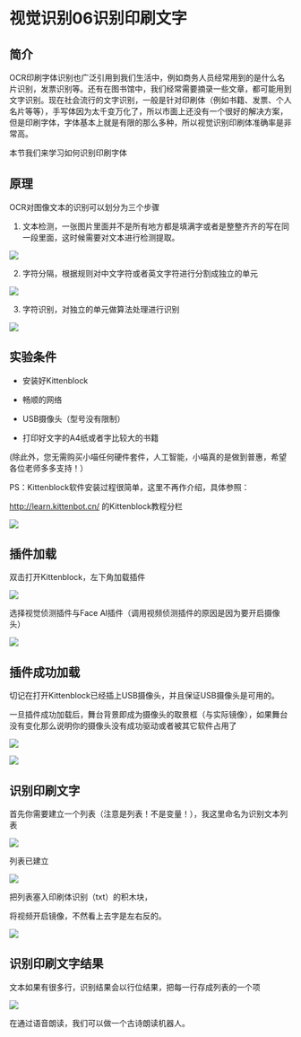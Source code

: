 # 视觉识别06识别印刷文字

## 简介

OCR印刷字体识别也广泛引用到我们生活中，例如商务人员经常用到的是什么名片识别，发票识别等。还有在图书馆中，我们经常需要摘录一些文章，都可能用到文字识别。现在社会流行的文字识别，一般是针对印刷体（例如书籍、发票、个人名片等等），手写体因为太千变万化了，所以市面上还没有一个很好的解决方案，但是印刷字体，字体基本上就是有限的那么多种，所以视觉识别印刷体准确率是非常高。

本节我们来学习如何识别印刷字体

## 原理

OCR对图像文本的识别可以划分为三个步骤

1. 文本检测，一张图片里面并不是所有地方都是填满字或者是整整齐齐的写在同一段里面，这时候需要对文本进行检测提取。

![](./images/c10_06.png)

2. 字符分隔，根据规则对中文字符或者英文字符进行分割成独立的单元

![](./images/c10_05.png)

3. 字符识别，对独立的单元做算法处理进行识别

![](./images/c10_07.png)

## 实验条件

- 安装好Kittenblock

- 畅顺的网络

- USB摄像头（型号没有限制）

- 打印好文字的A4纸或者字比较大的书籍

(除此外，您无需购买小喵任何硬件套件，人工智能，小喵真的是做到普惠，希望各位老师多多支持！）

PS：Kittenblock软件安装过程很简单，这里不再作介绍，具体参照：

http://learn.kittenbot.cn/ 的Kittenblock教程分栏

![](./images/c01_16.png)


## 插件加载

双击打开Kittenblock，左下角加载插件

![](./images/c01_01.png)

选择视觉侦测插件与Face AI插件（调用视频侦测插件的原因是因为要开启摄像头）

![](./images/c08_01.png)

## 插件成功加载

切记在打开Kittenblock已经插上USB摄像头，并且保证USB摄像头是可用的。

一旦插件成功加载后，舞台背景即成为摄像头的取景框（与实际镜像），如果舞台没有变化那么说明你的摄像头没有成功驱动或者被其它软件占用了

![](./images/c06_03.png)

![](./images/c08_02.png)

## 识别印刷文字

首先你需要建立一个列表（注意是列表！不是变量！），我这里命名为识别文本列表

![](./images/c10_01.png)

列表已建立

![](./images/c10_02.png)

把列表塞入印刷体识别（txt）的积木块，

将视频开启镜像，不然看上去字是左右反的。

![](./images/c10_03.png)

## 识别印刷文字结果

文本如果有很多行，识别结果会以行位结果，把每一行存成列表的一个项

![](./images/c10_04.png)

在通过语音朗读，我们可以做一个古诗朗读机器人。

